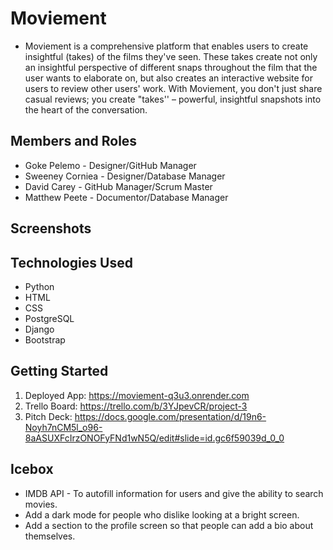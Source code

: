 # Moviement
- Moviement is a comprehensive platform that enables users to create insightful (takes) of the films they've seen. These takes create not only an insightful perspective of different snaps throughout the film that the user wants to elaborate on, but also creates an interactive website for users to review other users' work. With Moviement, you don't just share casual reviews; you create "takes'' – powerful, insightful snapshots into the heart of the conversation.
## Members and Roles
- Goke Pelemo - Designer/GitHub Manager
- Sweeney Corniea - Designer/Database Manager
- David Carey - GitHub Manager/Scrum Master
- Matthew Peete - Documentor/Database Manager
## Screenshots
## Technologies Used
- Python
- HTML
- CSS
- PostgreSQL
- Django
- Bootstrap
## Getting Started
1. Deployed App: https://moviement-q3u3.onrender.com
2. Trello Board: https://trello.com/b/3YJpevCR/project-3
3. Pitch Deck: https://docs.google.com/presentation/d/19n6-Noyh7nCM5l_o96-8aASUXFcIrzONOFyFNd1wN5Q/edit#slide=id.gc6f59039d_0_0
## Icebox
- IMDB API - To autofill information for users and give the ability to search movies.
- Add a dark mode for people who dislike looking at a bright screen.
- Add a section to the profile screen so that people can add a bio about themselves.
